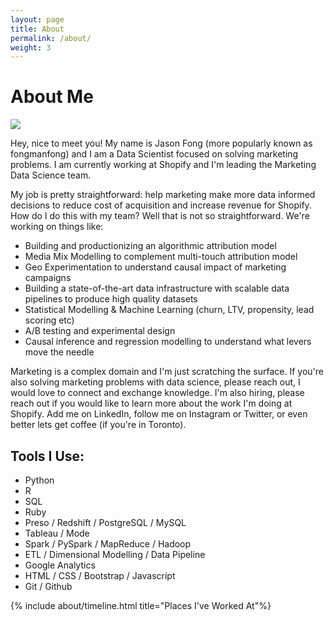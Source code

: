 ```yaml
---
layout: page
title: About
permalink: /about/
weight: 3
---
```


# **About Me**

![](/fongmanfong/assets/images/black_white_profile.jpg)

Hey, nice to meet you! My name is Jason Fong (more popularly known as fongmanfong) and I am a Data Scientist focused on solving marketing problems. I am currently working at Shopify and I'm leading the Marketing Data Science team.

My job is pretty straightforward: help marketing make more data informed decisions to reduce cost of acquisition and increase revenue for Shopify. How do I do this with my team? Well that is not so straightforward. We're working on things like:

- Building and productionizing an algorithmic attribution model
- Media Mix Modelling to complement multi-touch attribution model
- Geo Experimentation to understand causal impact of marketing campaigns
- Building a state-of-the-art data infrastructure with scalable data pipelines to produce high quality datasets
- Statistical Modelling & Machine Learning (churn, LTV, propensity, lead scoring etc)
- A/B testing and experimental design
- Causal inference and regression modelling to understand what levers move the needle

Marketing is a complex domain and I'm just scratching the surface. If you're also solving marketing problems with data science, please reach out, I would love to connect and exchange knowledge. I'm also hiring, please reach out if you would like to learn more about the work I'm doing at Shopify. Add me on LinkedIn, follow me on Instagram or Twitter, or even better lets get coffee (if you're in Toronto).

## Tools I Use:
- Python
- R
- SQL
- Ruby
- Preso / Redshift / PostgreSQL / MySQL
- Tableau / Mode
- Spark / PySpark / MapReduce / Hadoop
- ETL / Dimensional Modelling / Data Pipeline
- Google Analytics
- HTML / CSS / Bootstrap / Javascript
- Git / Github

<div class="row">
{% include about/timeline.html title="Places I've Worked At"%}
</div>